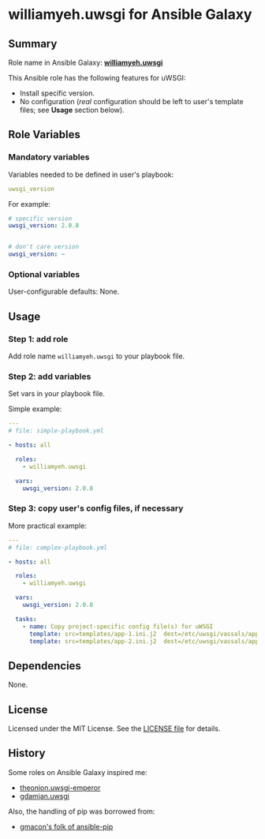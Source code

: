
williamyeh.uwsgi for Ansible Galaxy
============


## Summary

Role name in Ansible Galaxy: **[williamyeh.uwsgi](https://galaxy.ansible.com/list#/roles/2262)**

This Ansible role has the following features for uWSGI:

 - Install specific version.
 - No configuration (*real* configuration should be left to user's template files; see **Usage** section below).




## Role Variables

### Mandatory variables

Variables needed to be defined in user's playbook:

```yaml
uwsgi_version
```

For example:

```yaml
# specific version
uwsgi_version: 2.0.8


# don't care version
uwsgi_version: ~
```



### Optional variables

User-configurable defaults: None.




## Usage


### Step 1: add role

Add role name `williamyeh.uwsgi` to your playbook file.


### Step 2: add variables

Set vars in your playbook file.

Simple example:

```yaml
---
# file: simple-playbook.yml

- hosts: all

  roles:
    - williamyeh.uwsgi

  vars:
    uwsgi_version: 2.0.8
```


### Step 3: copy user's config files, if necessary


More practical example:

```yaml
---
# file: complex-playbook.yml

- hosts: all

  roles:
    - williamyeh.uwsgi

  vars:
    uwsgi_version: 2.0.8

  tasks:
    - name: Copy project-specific config file(s) for uWSGI 
      template: src=templates/app-1.ini.j2  dest=/etc/uwsgi/vassals/app-1.ini
      template: src=templates/app-2.ini.j2  dest=/etc/uwsgi/vassals/app-2.ini
```


## Dependencies

None.


## License

Licensed under the MIT License. See the [LICENSE file](LICENSE) for details.


## History

Some roles on Ansible Galaxy inspired me:

  - [theonion.uwsgi-emperor](https://galaxy.ansible.com/list#/roles/1917)
  - [gdamjan.uwsgi](https://galaxy.ansible.com/list#/roles/90)

Also, the handling of pip was borrowed from:

  - [gmacon's folk of ansible-pip](https://github.com/gmacon/ansible-pip/blob/variable_executables/tasks/main.yml)

